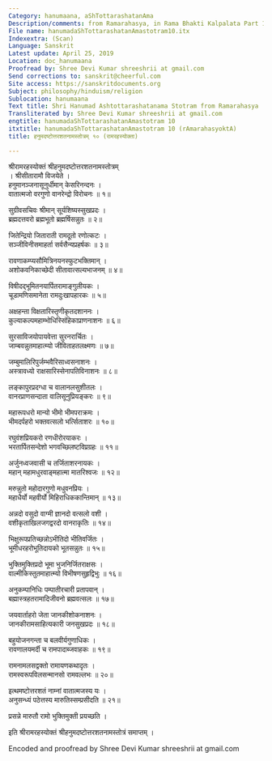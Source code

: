 ```yaml
---
Category: hanumaana, aShTottarashatanAma
Description/comments: from Ramarahasya, in Rama Bhakti Kalpalata Part 1
File name: hanumadaShTottarashatanAmastotram10.itx
Indexextra: (Scan)
Language: Sanskrit
Latest update: April 25, 2019
Location: doc_hanumaana
Proofread by: Shree Devi Kumar shreeshrii at gmail.com
Send corrections to: sanskrit@cheerful.com
Site access: https://sanskritdocuments.org
Subject: philosophy/hinduism/religion
Sublocation: hanumaana
Text title: Shri Hanumad Ashtottarashatanama Stotram from Ramarahasya
Transliterated by: Shree Devi Kumar shreeshrii at gmail.com
engtitle: hanumadaShTottarashatanAmastotram 10
itxtitle: hanumadaShTottarashatanAmastotram 10 (rAmarahasyoktA)
title: हनुमदष्टोत्तरशतनामस्तोत्रम् १० (रामरहस्योक्ता)

---
```

  
 श्रीरामरहस्योक्तं श्रीहनुमदष्टोत्तरशतनामस्तोत्रम्   
। श्रीसीतारामौ विजयेते ।  
हनुमानञ्जनासूनुर्धीमान् केसरिनन्दनः ।  
वातात्मजो वरगुणो वानरेन्द्रो विरोचनः ॥ १॥  
  
सुग्रीवसचिवः श्रीमान् सूर्यशिष्यस्सुखप्रदः ।  
ब्रह्मदत्तवरो ब्रह्मभूतो ब्रह्मर्षिसन्नुतः ॥ २॥  
  
जितेन्द्रियो जिताराती रामदूतो रणोत्कटः ।  
सञ्जीविनीसमाहर्ता सर्वसैन्यप्रहर्षकः ॥ ३॥  
  
रावणाकम्प्यसौमित्रिनयनस्फुटभक्तिमान् ।  
अशोकवनिकाच्छेदी सीतावात्सल्यभाजनम् ॥ ४॥  
  
विषीदद्भूमितनयार्पितरामाङ्गुलीयकः ।  
चूडामणिसमानेता रामदुःखापहारकः ॥ ५॥  
  
अक्षहन्ता विक्षतारिस्तृणीकृतदशाननः ।  
कुल्याकल्पमहाम्भोधिस्सिंहिकाप्राणनाशनः ॥ ६॥  
  
सुरसाविजयोपायवेत्ता सुरनरार्चितः ।  
जाम्बवन्नुतमाहात्म्यो जीविताहतलक्ष्मणः ॥ ७॥  
  
जम्बुमालिरिपुर्जम्भवैरिसाध्वसनाशनः ।  
अस्त्रावध्यो राक्षसारिस्सेनापतिविनाशनः ॥ ८॥  
  
लङ्कापुरप्रदग्धा च वालानलसुशीतलः ।  
वानरप्राणसन्दाता वालिसूनुप्रियङ्करः ॥ ९॥  
  
महारूपधरो मान्यो भीमो भीमपराक्रमः ।  
भीमदर्पहरो भक्तवत्सलो भर्त्सिताशरः ॥ १०॥  
  
रघुवंशप्रियकरो रणधीरोरयाकरः ।  
भरतार्पितसन्देशो भगवच्छिलष्टविप्रग्रहः ॥ ११॥  
  
अर्जुनध्वजवासी च तर्जिताशरनायकः ।  
महान् महामधुरवाङ्महात्मा मातरिश्वजः ॥ १२॥  
  
मरुन्नुतो महोदारगुणो मधुवनप्रियः ।  
महाधैर्यो महवीर्यो मिहिराधिककान्तिमान् ॥ १३॥  
  
अन्नदो वसुदो वाग्मी ज्ञानदो वत्सलो वशी ।  
वशीकृताखिलजगद्वरदो वानराकृतिः ॥ १४॥  
  
भिक्षुरूपप्रतिच्छन्नोऽभीतिदो भीतिवर्जितः ।  
भूमीधरहरोभूतिदायको भूतसन्नुतः ॥ १५॥  
  
भुक्तिमुक्तिप्रदो भूमा भुजनिर्जितराक्षसः ।  
वाल्मीकिस्तुतमाहात्म्यो विभीषणसुहृद्विभुः ॥ १६॥  
  
अनुकम्पानिधिः पम्पातीरचारी प्रतापवान् ।  
बह्मास्त्रहतरामादिजीवनो ब्रह्मवत्सलः ॥ १७॥  
  
जयवार्ताहरो जेता जानकीशोकनाशनः ।  
जानकीरामसाहित्यकारी जनसुखप्रदः ॥ १८॥  
  
बहुयोजनगन्ता च बलवीर्यगुणाधिकः ।  
रावणालयमर्दी च रामपादाब्जवाहकः ॥ १९॥  
  
रामनामलसद्वक्तो रामायणकथादृतः ।  
रामस्वरूपविलसन्मानसो रामवल्लभः ॥ २०॥  
  
इत्थमष्टोत्तरशतं नाम्नां वातात्मजस्य यः ।  
अनुसन्ध्यं पठेत्तस्य मारुतिस्सम्प्रसीदति ॥ २१॥  
  
प्रसन्ने मारुतौ रामो भुक्तिमुक्ती प्रयच्छति ।  
  
इति श्रीरामरहस्योक्तं श्रीहनुमदष्टोत्तरशतनामस्तोत्रं समाप्तम् ।  
  
  
Encoded and proofread by Shree Devi Kumar shreeshrii at gmail.com  
  
